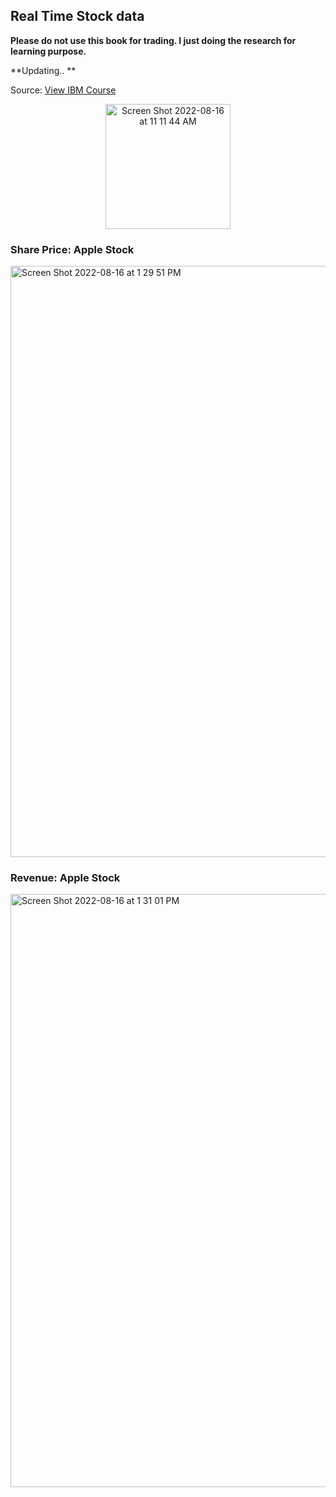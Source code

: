 ## Real Time Stock data

**Please do not use this book for trading. I just doing the research for learning purpose.** <br>

**Updating.. ** <br>

Source: [View IBM Course](https://www.coursera.org/professional-certificates/ibm-data-science)

<div id="header" align="center">
<img width="200" alt="Screen Shot 2022-08-16 at 11 11 44 AM" src="https://user-images.githubusercontent.com/64395120/184951603-38483688-fe25-4682-9396-665a42931ac4.png">
</div>

### Share Price: Apple Stock
<img width="946" alt="Screen Shot 2022-08-16 at 1 29 51 PM" src="https://user-images.githubusercontent.com/64395120/184952648-13badc9a-559c-4974-af27-8fc498db1f76.png">

### Revenue: Apple Stock
<img width="949" alt="Screen Shot 2022-08-16 at 1 31 01 PM" src="https://user-images.githubusercontent.com/64395120/184952837-fd5e0e98-b699-4c7f-8ead-b43826999af3.png">
